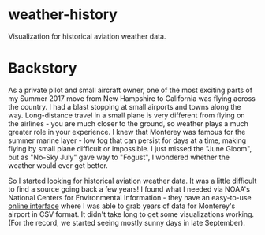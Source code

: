 # weather-history
Visualization for historical aviation weather data.

# Backstory
As a private pilot and small aircraft owner, one of the most exciting parts of my Summer 2017 move from New Hampshire to California was flying across the country. I had a blast stopping at small airports and towns along the way. Long-distance travel in a small plane is very different from flying on the airlines - you are much closer to the ground, so weather plays a much greater role in your experience. I knew that Monterey was famous for the summer marine layer - low fog that can persist for days at a time, making flying by small plane difficult or impossible. I just missed the "June Gloom", but as "No-Sky July" gave way to "Fogust", I wondered whether the weather would ever get better.

So I started looking for historical aviation weather data. It was a little difficult to find a source going back a few years! I found what I needed via NOAA's National Centers for Environmental Information - they have an easy-to-use <a href="https://www7.ncdc.noaa.gov/CDO/cdopoemain.cmd?datasetabbv=DS3505&countryabbv=&georegionabbv=&resolution=40">online interface</a> where I was able to grab years of data for Monterey's airport in CSV format. It didn't take long to get some visualizations working. (For the record, we started seeing mostly sunny days in late September).
